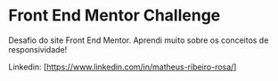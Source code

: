 # Front End Mentor Challenge

Desafio do site Front End Mentor.
Aprendi muito sobre os conceitos de responsividade!

Linkedin: [https://www.linkedin.com/in/matheus-ribeiro-rosa/]
